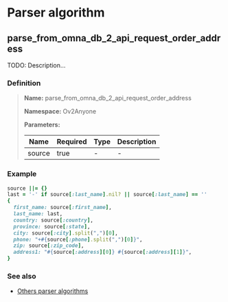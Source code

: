 # Parser algorithm
 
## parse_from_omna_db_2_api_request_order_address

TODO: Description...
    
### Definition

> **Name:** parse_from_omna_db_2_api_request_order_address
> 
> **Namespace:** Ov2Anyone
>
> **Parameters:**
> 
> | Name | Required | Type | Description |
> | ---- | -------- | ---- | ----------- |
> | source | true | - | - |

### Example
```ruby
source ||= {}
last = '-' if source[:last_name].nil? || source[:last_name] == ''
{
  first_name: source[:first_name],
  last_name: last,
  country: source[:country],
  province: source[:state],
  city: source[:city].split(",")[0],
  phone: "+#{source[:phone].split(",")[0]}",
  zip: source[:zip_code],
  address1: "#{source[:address][0]} #{source[:address][1]}",
}
```

### See also
* [Others parser algorithms](overview?id=parse_from_omna_db_2_api_request_order_address)